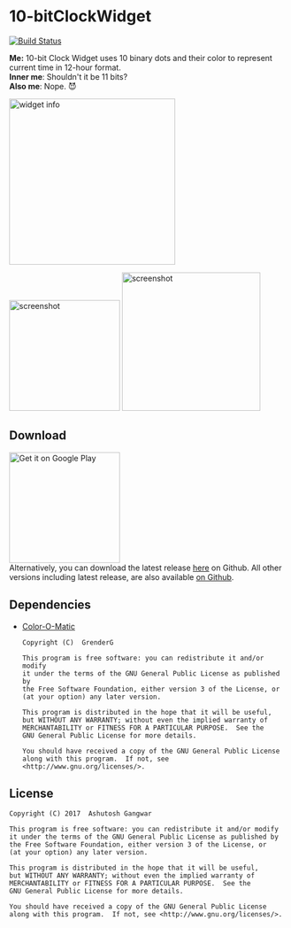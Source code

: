 # 10-bitClockWidget
[![Build Status](https://travis-ci.org/ashutoshgngwr/10-bitClockWidget.svg?branch=master)](https://travis-ci.org/ashutoshgngwr/10-bitClockWidget)

**Me:** 10-bit Clock Widget uses 10 binary dots and their color to represent current time in
12-hour format.  
**Inner me**: Shouldn't it be 11 bits?  
**Also me**: Nope. :smiling_imp:  

<img src="https://raw.githubusercontent.com/ashutoshgngwr/10-bitClockWidget/master/docs/assets/widget_info.png" title="Widget Information" alt="widget info" width="300"/>

<img src="https://raw.githubusercontent.com/ashutoshgngwr/10-bitClockWidget/master/docs/assets/screenshot_1.png" title="Screenshot" alt="screenshot" width="200"/>  <img src="https://raw.githubusercontent.com/ashutoshgngwr/10-bitClockWidget/master/docs/assets/screenshot_2.png" title="Screenshot" alt="screenshot" width="250"/>

## Download
<a href="https://play.google.com/store/apps/details?id=com.github.ashutoshgngwr.tenbitclockwidget" target="_blank" title="Get it on Google Play"><img src="https://raw.githubusercontent.com/ashutoshgngwr/10-bitClockWidget/master/docs/assets/google_play_badge.png" alt="Get it on Google Play" width="200"/></a>  
Alternatively, you can download the latest release [here](https://github.com/ashutoshgngwr/10-bitClockWidget/releases/latest) on Github. All other versions including latest release, are also available [on Github](https://github.com/ashutoshgngwr/10-bitClockWidget/releases).

## Dependencies
- [Color-O-Matic](https://github.com/GrenderG/Color-O-Matic)

      Copyright (C)  GrenderG
      
      This program is free software: you can redistribute it and/or modify
      it under the terms of the GNU General Public License as published by
      the Free Software Foundation, either version 3 of the License, or
      (at your option) any later version.
      
      This program is distributed in the hope that it will be useful,
      but WITHOUT ANY WARRANTY; without even the implied warranty of
      MERCHANTABILITY or FITNESS FOR A PARTICULAR PURPOSE.  See the
      GNU General Public License for more details.
      
      You should have received a copy of the GNU General Public License
      along with this program.  If not, see <http://www.gnu.org/licenses/>.
    
## License
    Copyright (C) 2017  Ashutosh Gangwar

    This program is free software: you can redistribute it and/or modify
    it under the terms of the GNU General Public License as published by
    the Free Software Foundation, either version 3 of the License, or
    (at your option) any later version.

    This program is distributed in the hope that it will be useful,
    but WITHOUT ANY WARRANTY; without even the implied warranty of
    MERCHANTABILITY or FITNESS FOR A PARTICULAR PURPOSE.  See the
    GNU General Public License for more details.

    You should have received a copy of the GNU General Public License
    along with this program.  If not, see <http://www.gnu.org/licenses/>.

